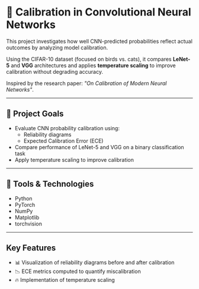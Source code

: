 # 📏 Calibration in Convolutional Neural Networks

This project investigates how well CNN-predicted probabilities reflect actual outcomes by analyzing model calibration.

Using the CIFAR-10 dataset (focused on birds vs. cats), it compares **LeNet-5** and **VGG** architectures and applies **temperature scaling** to improve calibration without degrading accuracy.

Inspired by the research paper: _"On Calibration of Modern Neural Networks"_.

---

## 🎯 Project Goals

- Evaluate CNN probability calibration using:
  - Reliability diagrams
  - Expected Calibration Error (ECE)
- Compare performance of LeNet-5 and VGG on a binary classification task
- Apply temperature scaling to improve calibration

---

## 🧰 Tools & Technologies

- Python
- PyTorch
- NumPy
- Matplotlib
- torchvision

---

## Key Features

- 📊 Visualization of reliability diagrams before and after calibration
- 📉 ECE metrics computed to quantify miscalibration
- 🔥 Implementation of temperature scaling
